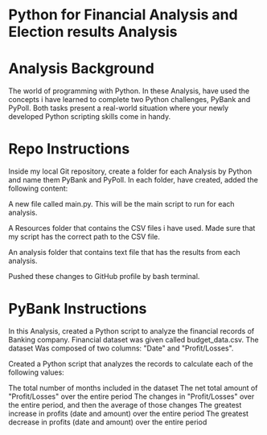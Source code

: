 # Python for Financial Analysis and Election results Analysis

# Analysis Background
The world of programming with Python. 
In these Analysis, have used the concepts i have learned to complete two Python challenges, 
PyBank and PyPoll. Both tasks present a real-world situation where your newly developed Python scripting skills come in handy.

# Repo Instructions
Inside my local Git repository, create a folder for each Analysis by Python and name them PyBank and PyPoll.
In each folder, have created, added the following content:

A new file called main.py. This will be the main script to run for each analysis.

A Resources folder that contains the CSV files i have used. Made sure that my script has the correct path to the CSV file.

An analysis folder that contains text file that has the results from each analysis.

Pushed these changes to GitHub profile by bash terminal.

# PyBank Instructions
In this Analysis, created a Python script to analyze the financial records of Banking company. 
Financial dataset was given called budget_data.csv. The dataset Was composed of two columns: "Date" and "Profit/Losses".

Created a Python script that analyzes the records to calculate each of the following values:

The total number of months included in the dataset
The net total amount of "Profit/Losses" over the entire period
The changes in "Profit/Losses" over the entire period, and then the average of those changes
The greatest increase in profits (date and amount) over the entire period
The greatest decrease in profits (date and amount) over the entire period
